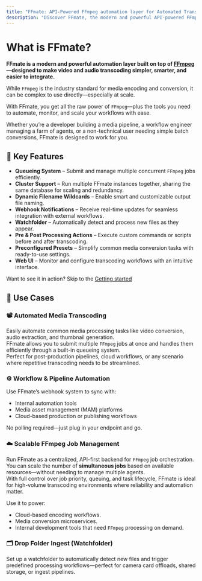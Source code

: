 ```yaml
---
title: "FFmate: API-Powered FFmpeg automation layer for Automated Transcoding & Workflows"
description: "Discover FFmate, the modern and powerful API-powered FFmpeg automation layer. Automate media workflows with its queue system, webhooks, presets & watchfolders. Simplify transcoding at scale"
---
```


# What is FFmate?

**FFmate is a modern and powerful automation layer built on top of [FFmpeg](https://ffmpeg.org/)—designed to make video and audio transcoding simpler, smarter, and easier to integrate.**


While `FFmpeg` is the industry standard for media encoding and conversion, it can be complex to use directly—especially at scale.  

With FFmate, you get all the raw power of `FFmpeg`—plus the tools you need to automate, monitor, and scale your workflows with ease.

Whether you’re a developer building a media pipeline, a workflow engineer managing a farm of agents, or a non-technical user needing simple batch conversions, FFmate is designed to work for you.

## 🚀 Key Features

- **Queueing System** – Submit and manage multiple concurrent `FFmpeg` jobs efficiently.
- **Cluster Support** – Run multiple FFmate instances together, sharing the same database for scaling and redundancy.  
- **Dynamic Filename Wildcards** – Enable smart and customizable output file naming.
- **Webhook Notifications** – Receive real-time updates for seamless integration with external workflows.
- **Watchfolder** – Automatically detect and process new files as they appear.
- **Pre & Post Processing Actions** – Execute custom commands or scripts before and after transcoding.
- **Preconfigured Presets** – Simplify common media conversion tasks with ready-to-use settings.
- **Web UI** – Monitor and configure transcoding workflows with an intuitive interface.

Want to see it in action? Skip to the [Getting started](/docs/getting-started.md)

## 📌 Use Cases

### 📽️ Automated Media Transcoding  

Easily automate common media processing tasks like video conversion, audio extraction, and thumbnail generation.  
FFmate allows you to submit multiple `FFmpeg` jobs at once and handles them efficiently through a built-in queueing system.  
Perfect for post-production pipelines, cloud workflows, or any scenario where repetitive transcoding needs to be streamlined.


### ⚙️ Workflow & Pipeline Automation  

Use FFmate’s webhook system to sync with:

- Internal automation tools  
- Media asset management (MAM) platforms  
- Cloud-based production or publishing workflows  

No polling required—just plug in your endpoint and go.

### ☁️ Scalable FFmpeg Job Management  

Run FFmate as a centralized, API-first backend for `FFmpeg` job orchestration.  
You can scale the number of **simultaneous jobs** based on available resources—without needing to manage multiple agents.  
With full control over job priority, queuing, and task lifecycle, FFmate is ideal for high-volume transcoding environments where reliability and automation matter.

Use it to power:

- Cloud-based encoding workflows.  
- Media conversion microservices.
- Internal development tools that need `FFmpeg` processing on demand.


### 🗂️ Drop Folder Ingest (Watchfolder)  

Set up a watchfolder to automatically detect new files and trigger predefined processing workflows—perfect for camera card offloads, shared storage, or ingest pipelines.